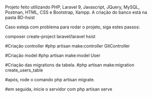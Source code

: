 Projeto feito utilizando PHP, Laravel 9, Javascript, JQuery, MySQL, Postman, HTML, CSS e Bootstrap, Xampp.
A criação do banco está na pasta BD-hsist

Caso esteja com problema para rodar o projeto, siga estes passos:

composer create-project laravel/laravel hsist

#Criação controller
#php artisan make:controller GitController

#Criação model
#php artisan make:model User

#Criação das migrations da tabela.
#php artisan make:migration create_users_table

#após, rode o comando php artisan migrate.

#em seguida, inicie o servidor com php artisan serve

